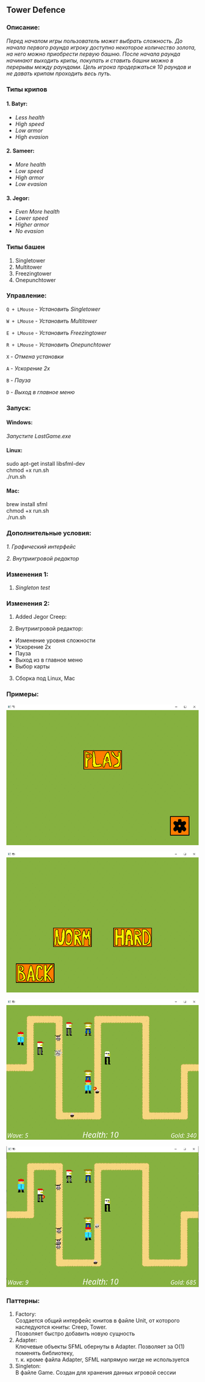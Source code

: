 ﻿##	Tower Defence

###	**Описание:**

*Перед началом игры пользователь может выбрать сложность. До начала первого раунда игроку доступно некоторое количество золота, на него можно приобрести первую башню. После начала раунда начинают выходить крипы, покупать и ставить башни можно в перерывы между раундами.  Цель игрока продержаться 10 раундов и не давать крипам проходить весь путь.*

### **Типы крипов**

#### 1. Batyr:
- *Less health*
- *High speed*
- *Low armor*
- *High evasion*
#### 2. Sameer:
- *More health*
- *Low speed*
- *High armor*
- *Low evasion*
#### 3. Jegor:
- *Even More health*
- *Lower speed*
- *Higher armor*
- *No evasion*

### **Типы башен**

1. Singletower
2. Multitower
4. Freezingtower
5. Onepunchtower

### **Управление:**

`Q + LMouse` - *Установить Singletower*

`W + LMouse` - *Установить Multitower*

`E + LMouse` - *Установить Freezingtower*

`R + LMouse` - *Установить Onepunchtower*

`X` - *Отмена установки*

`A` - *Ускорение 2х*

`B` - *Пауза*

`D` - *Выход в главное меню*

### **Запуск:**

####	**Windows:**

*Запустите LastGame.exe*

#### **Linux:**
  
  sudo apt-get install libsfml-dev \
  chmod +x run.sh \
  ./run.sh
  
#### **Mac:**
  
  brew install sfml \
  chmod +x run.sh \
  ./run.sh


### **Дополнительные условия:**

*1. Графический интерфейс*

*2. Внутриигровой редактор*

### **Изменения 1:**

1. *Singleton test*

### **Изменения 2:**

1. Added Jegor Creep:

2. Внутриигровой редактор:
- Изменение уровня сложности
- Ускорение 2х
- Пауза
- Выход из в главное меню
- Выбор карты

3. Сборка под Linux, Mac

### **Примеры:**

![alt text](screenshots/Menu.png "Menu")​

![alt text](screenshots/Settings.png "Settings")​

![alt text](screenshots/Gameplay_1.png "Gameplay_1")​

![alt text](screenshots/Gameplay_2.png "Gameplay_2")​


### **Паттерны:**
1. Factory: \
Создается общий интерфейс юнитов в файле Unit, от которого наследуются юниты: Creep, Tower.\
Позволяет быстро добавить новую сущность
2. Adapter: \
Ключевые объекты SFML обернуты в Adapter. Позволяет за O(1) поменять библиотеку, \
т. к. кроме файла Adapter, SFML напрямую нигде не используется
3. Singleton: \
В файле Game. Создан для хранения данных игровой сессии

